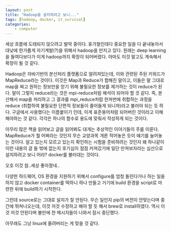 ```yaml
---
layout: post
title: "Hadoop을 설치하려고 보니..."
tags: [hadoop, docker, it_survival]
categories:
    - computer
---
```


세상 흐름에 도태되지 않으려고 발악 중이다. 휴가철인데다 중요한 일을 다 끝내놓아서 대낮에 한가롭게 자기계발(?)을 위해서 hadoop을 만지고 있다. 원래는 deep learning을 들여다보다가 이게 hadoop까지 확장이 되어버렸다. 아마도 이것 말고도 계속해서 확장이 될 것 같다.

Hadoop은 자바기반의 분산처리 플랫폼으로 알려져있는데, 이와 관련된 주된 키워드가 MapReduce라는 것이다. 이것은 Map과 Reduce가 합해진 말이고, 이들은 말 그대로 map을 짜고 원하는 정보만을 얻기 위해 불필요한 정보를 제거하는 것이 reduce가 된다. 말이 그렇지 reduce라는 것은 mpi-reduce처럼 해석이 되어야 할 것 같다. 즉, 분산해서 map을 처리하고 그 결과를 mpi_reduce처럼 한꺼번에 취합하는 과정을 reduce (취합하여 불필요한 단편적 정보들이 줄어들게 되니까)라고 불러야 되는 듯 하다.  구글에서 사용했다는 이름붙이기 인데, 이게 표준용어처럼 되어버린 것이라고 이해해야하는 것 같다. 각각은 하나의 함수로 용도에 맞춰서 작성하게 되는 것이다.

아무리 많은 책을 읽어보고 글을 읽어봐도 대개는 추상적인 이야기들이 주를 이룬다. MapReduce가 뭘 어쩌라는 것인지 무슨 교양과목 개론 적어놓은 듯이 얘기를 늘어놓는 것이다. 알고 있는지 모르고 있는지 확인하는 시험을 준비하려는 것인지 왜 하나같이 이런 내용의 글 들 밖에 없는지 호기심이 점점 커져갔기에 일단 만져보자라는 심산으로 설치하려고 보니 어라? docker를 불러대는 것이다.

오호 이것 참..세상 좋아졌네..

다양한 하드웨어, OS 환경을 지원하기 위해서 configure를 엄청 돌린다거나 하는 일을 하지 않고 docker container를 떡하니 하나 만들고 거기에 build 환경을 script로 마련한 뒤에 build하기 시작한다. 

그런데 source로는 그대로 설치가 잘 안된다. 무슨 일인지 pip의 버전이 안맞는다며 중간에 뛰쳐나오는데, 이것 저것 수정하고 해야 할 듯 해서 brew로 install하였다. 역시 이것 저것 안된다며 불만에 찬 메시지들이 나와서 잠시 중단했다.

아무래도 그냥 linux에 올려버리는 게 맞을 것 같다. 
